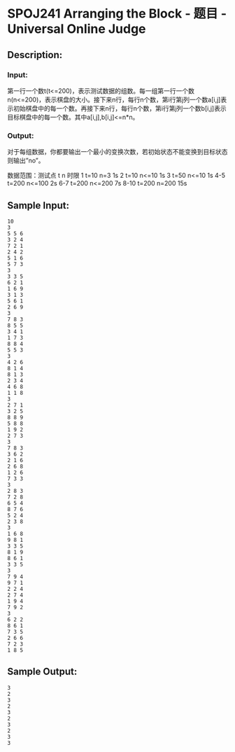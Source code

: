 # SPOJ241 Arranging the Block - 题目 - Universal Online Judge

## Description: 



### Input: 

第一行一个数t(t<=200)，表示测试数据的组数。每一组第一行一个数n(n<=200)，表示棋盘的大小。接下来n行，每行n个数，第i行第j列一个数a[i,j]表示初始棋盘中的每一个数。再接下来n行，每行n个数，第i行第j列一个数b[i,j]表示目标棋盘中的每一个数。其中a[i,j],b[i,j]<=n*n。

### Output: 

对于每组数据，你都要输出一个最小的变换次数，若初始状态不能变换到目标状态则输出”no”。

数据范围：测试点 t n 时限 1 t=10 n=3 1s 2 t=10 n<=10 1s 3 t=50 n<=10 1s 4-5 t=200 n<=100 2s 6-7 t=200 n<=200 7s 8-10 t=200 n=200 15s


## Sample Input: 
```
10
3
5 5 6 
3 2 4 
7 2 1 
2 4 2 
5 1 6 
5 7 3 
3
3 3 5 
6 2 1 
1 6 9 
3 1 3 
5 6 1 
2 6 9 
3
7 8 3 
8 5 5 
3 4 1 
1 7 3 
8 8 4 
5 5 3 
3
4 2 6 
8 1 4 
8 1 3 
2 3 4 
4 6 8 
1 1 8 
3
2 7 1 
3 2 5 
8 8 9 
5 8 8 
1 9 2 
2 7 3 
3
7 8 3 
3 6 2 
2 1 6 
2 6 8 
1 2 6 
7 3 3 
3
2 8 3 
7 2 8 
6 5 4 
8 7 6 
5 2 4 
2 3 8 
3
1 6 8 
9 8 1 
3 3 5 
8 1 9 
8 6 1 
3 3 5 
3
7 9 4 
9 7 1 
2 2 4 
2 7 4 
1 9 4 
7 9 2 
3
6 2 2 
8 6 1 
7 3 5 
2 6 6 
7 2 3 
1 8 5 

```

## Sample Output: 
```
3
2
3
2
3
2
3
2
3
3

```
